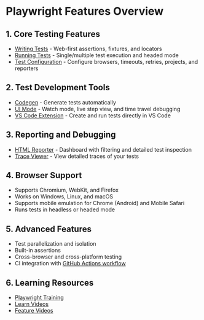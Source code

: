 # Playwright Features Overview

## 1. Core Testing Features
- [Writing Tests](https://playwright.dev/docs/writing-tests) - Web-first assertions, fixtures, and locators
- [Running Tests](https://playwright.dev/docs/running-tests) - Single/multiple test execution and headed mode
- [Test Configuration](https://playwright.dev/docs/test-configuration) - Configure browsers, timeouts, retries, projects, and reporters

## 2. Test Development Tools
- [Codegen](https://playwright.dev/docs/codegen-intro) - Generate tests automatically
- [UI Mode](https://playwright.dev/docs/test-ui-mode) - Watch mode, live step view, and time travel debugging
- [VS Code Extension](https://playwright.dev/docs/getting-started-vscode) - Create and run tests directly in VS Code

## 3. Reporting and Debugging
- [HTML Reporter](https://playwright.dev/docs/test-reporters#html-reporter) - Dashboard with filtering and detailed test inspection
- [Trace Viewer](https://playwright.dev/docs/trace-viewer-intro) - View detailed traces of your tests

## 4. Browser Support
- Supports Chromium, WebKit, and Firefox
- Works on Windows, Linux, and macOS
- Supports mobile emulation for Chrome (Android) and Mobile Safari
- Runs tests in headless or headed mode

## 5. Advanced Features
- Test parallelization and isolation
- Built-in assertions
- Cross-browser and cross-platform testing
- CI integration with [GitHub Actions workflow](https://playwright.dev/docs/ci)

## 6. Learning Resources
- [Playwright Training](https://learn.microsoft.com/en-us/training/modules/build-with-playwright/)
- [Learn Videos](https://playwright.dev/community/learn-videos)
- [Feature Videos](https://playwright.dev/community/feature-videos)
